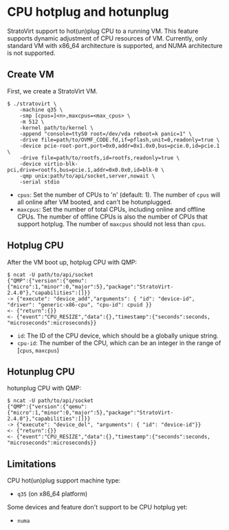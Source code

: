 # CPU hotplug and hotunplug

StratoVirt support to hot(un)plug CPU to a running VM. This feature supports dynamic adjustment of CPU resources of VM. Currently, only standard VM with x86_64 architecture is supported, and NUMA architecture is not supported.

## Create VM

First, we create a StratoVirt VM.

```shell
$ ./stratovirt \
    -machine q35 \
    -smp [cpus=]<n>,maxcpus=<max_cpus> \
    -m 512 \
    -kernel path/to/kernel \
    -append "console=ttyS0 root=/dev/vda reboot=k panic=1" \
    -drive file=path/to/OVMF_CODE.fd,if=pflash,unit=0,readonly=true \
    -device pcie-root-port,port=0x0,addr=0x1.0x0,bus=pcie.0,id=pcie.1 \
    -drive file=path/to/rootfs,id=rootfs,readonly=true \
    -device virtio-blk-pci,drive=rootfs,bus=pcie.1,addr=0x0.0x0,id=blk-0 \
    -qmp unix:path/to/api/socket,server,nowait \
    -serial stdio
```

- `cpus`: Set the number of CPUs to 'n' (default: 1). The number of `cpus` will all online after VM booted, and can't be hotunplugged.  
- `maxcpus`: Set the number of total CPUs, including online and offline CPUs. The number of offline CPUs is also the number of CPUs that support hotplug. The number of `maxcpus` should not less than `cpus`.

## Hotplug CPU

After the VM boot up, hotplug CPU with QMP:

```shell
$ ncat -U path/to/api/socket
{"QMP":{"version":{"qemu":{"micro":1,"minor":0,"major":5},"package":"StratoVirt-2.4.0"},"capabilities":[]}}
-> {"execute": "device_add","arguments": { "id": "device-id", "driver": "generic-x86-cpu", "cpu-id": cpuid }}
<- {"return":{}}
<- {"event":"CPU_RESIZE","data":{},"timestamp":{"seconds":seconds, "microseconds":microseconds}}
```

- `id`: The ID of the CPU device, which should be a globally unique string.  
- `cpu-id`: The number of the CPU, which can be an integer in the range of [`cpus`, `maxcpus`)

## Hotunplug CPU

hotunplug CPU with QMP:

```shell
$ ncat -U path/to/api/socket
{"QMP":{"version":{"qemu":{"micro":1,"minor":0,"major":5},"package":"StratoVirt-2.4.0"},"capabilities":[]}}
-> {"execute": "device_del", "arguments": { "id": "device-id"}}
<- {"return":{}}
<- {"event":"CPU_RESIZE","data":{},"timestamp":{"seconds":seconds, "microseconds":microseconds}}
```

## Limitations

CPU hot(un)plug support machine type:
- `q35` (on x86_64 platform)

Some devices and feature don't support to be CPU hotplug yet:
- `numa`
